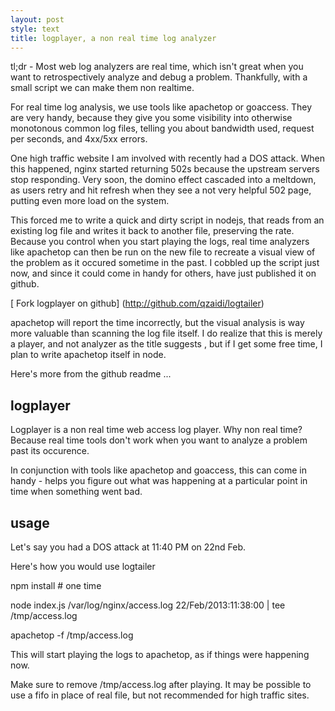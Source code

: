 ```yaml
---
layout: post
style: text
title: logplayer, a non real time log analyzer
---
```

  
tl;dr - Most web log analyzers are real time, which isn't great when you want to retrospectively analyze and debug a problem. Thankfully, with a small script we can make them non realtime.

For real time log analysis, we use tools like apachetop or goaccess. They are very handy, because they give you some visibility into otherwise monotonous common log files, telling you about bandwidth used, request per seconds, and 4xx/5xx errors.

One high traffic website I am involved with recently had a DOS attack. When this happened, nginx started returning 502s because the upstream servers stop responding. Very soon, the domino effect cascaded into a meltdown, as users retry and hit refresh when they see a not very helpful 502 page, putting even more load on the system.

This forced me to write a quick and dirty script in nodejs, that reads from an existing log file and writes it back to another file, preserving the rate. Because you control when you start playing the logs, real time analyzers like apachetop can then be run on the new file to recreate a visual view of the problem as it occured sometime in the past. I cobbled up the script just now, and since it could come in handy for others, have just published it on github. 

[ Fork logplayer on github] (http://github.com/qzaidi/logtailer)

apachetop will report the time incorrectly, but the visual analysis is way more valuable than scanning the log file itself. I do realize that this is merely a player, and not analyzer as the title suggests , but if I get some free time, I plan to write apachetop itself in node.

Here's more from the github readme ...

logplayer
---------
Logplayer is a non real time web access log player. Why non real time? Because real time tools don't work when you want to analyze a problem past its occurence.

In conjunction with tools like apachetop and goaccess, this can come in handy - helps you figure out what was happening at a particular point in time when something went bad.

usage
-----
Let's say you had a DOS attack at 11:40 PM on 22nd Feb.

Here's how you would use logtailer

npm install # one time

node index.js /var/log/nginx/access.log 22/Feb/2013:11:38:00 | tee /tmp/access.log

apachetop -f /tmp/access.log

This will start playing the logs to apachetop, as if things were happening now. 


Make sure to remove /tmp/access.log after playing. It may be possible to use a fifo in place of real file, but not recommended for high traffic sites.
